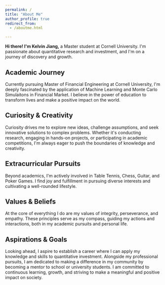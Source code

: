 ```yaml
---
permalink: /
title: "About Me"
author_profile: true
redirect_from: 
  - /aboutme.html

---
```


**Hi there! I'm Kelvin Jiang,** a Master student at Cornell University. I'm passionate about quantitative research and investment, and I'm on a journey of discovery and growth.

**Academic Journey**
-----
Currently pursuing Master of Financial Engineering at Cornell University, I'm deeply fascinated by the application of Machine Learning and Monte Carlo Simulaitons in Financial Market. I believe in the power of education to transform lives and make a positive impact on the world.

**Curiosity & Creativity**
-----
 Curiosity drives me to explore new ideas, challenge assumptions, and seek innovative solutions to complex problems. Whether it's conducting research, engaging in hands-on projects, or participating in academic competitions, I'm always eager to push the boundaries of knowledge and creativity.

**Extracurricular Pursuits**
-----
Beyond academics, I'm actively involved in Table Tennis, Chess, Guitar, and Poker Games. I find joy and fulfillment in pursuing diverse interests and cultivating a well-rounded lifestyle.

**Values & Beliefs**
-----
At the core of everything I do are my values of integrity, perseverance, and empathy. These principles serve as my compass, guiding my actions and interactions, both in my academic pursuits and personal life.

**Aspirations & Goals** 
-----
Looking ahead, I aspire to establish a career where I can apply my knowledge and skills to quantitative investment. Alongside my professional pursuits, I am dedicated to making a difference in my community by becoming a mentor to school or university students. I am committed to continuous learning, growth, and striving to make a meaningful and positive impact on society.
